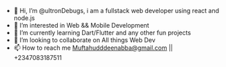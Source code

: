 - 👋 Hi, I’m @ultronDebugs, i am a fullstack web developer using react and node.js
- 👀 I’m interested in Web && Mobile Development
- 🌱 I’m currently learning Dart/Flutter and any other fun projects
- 💞️ I’m looking to collaborate on All things Web Dev 
- 📫 How to reach me Muftahudddeenabba@gmail.com || +2347083187511

<!---
ultronDebugs/ultronDebugs is a ✨ special ✨ repository because its `README.md` (this file) appears on your GitHub profile.
You can click the Preview link to take a look at your changes.
--->
